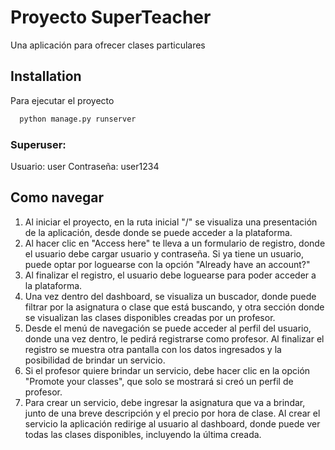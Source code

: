 
# Proyecto SuperTeacher

Una aplicación para ofrecer clases particulares


## Installation

Para ejecutar el proyecto

```bash
  python manage.py runserver
```
### Superuser:
Usuario: user
Contraseña: user1234
## Como navegar

1. Al iniciar el proyecto, en la ruta inicial "/" se visualiza una presentación de la aplicación, desde donde se puede acceder a la plataforma.
2. Al hacer clic en "Access here" te lleva a un formulario de registro, donde el usuario debe cargar usuario y contraseña. Si ya tiene un usuario, puede optar por loguearse con la opción "Already have an account?"
3. Al finalizar el registro, el usuario debe loguearse para poder acceder a la plataforma.
4. Una vez dentro del dashboard, se visualiza un buscador, donde puede filtrar por la asignatura o clase que está buscando, y otra sección donde se visualizan las clases disponibles creadas por un profesor.
5. Desde el menú de navegación se puede acceder al perfil del usuario, donde una vez dentro, le pedirá registrarse como profesor. Al finalizar el registro se muestra otra pantalla con los datos ingresados y la posibilidad de brindar un servicio.
6. Si el profesor quiere brindar un servicio, debe hacer clic en la opción "Promote your classes", que solo se mostrará si creó un perfil de profesor.
7. Para crear un servicio, debe ingresar la asignatura que va a brindar, junto de una breve descripción y el precio por hora de clase. Al crear el servicio la aplicación redirige al usuario al dashboard, donde puede ver todas las clases disponibles, incluyendo la última creada.
